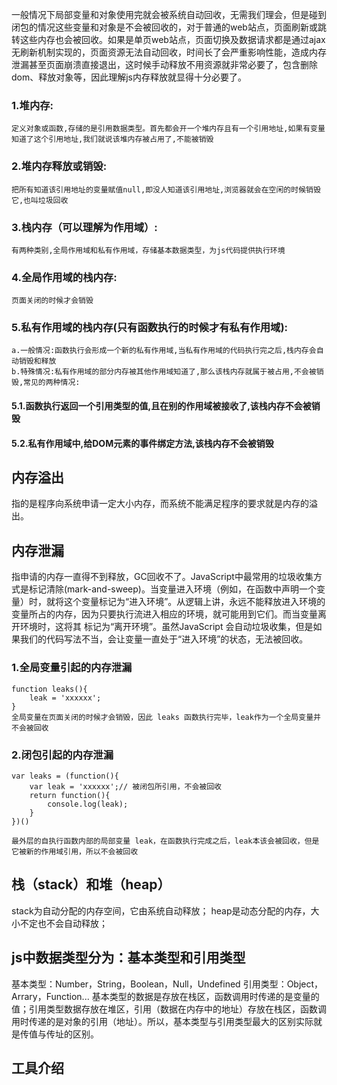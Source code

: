 一般情况下局部变量和对象使用完就会被系统自动回收，无需我们理会，但是碰到闭包的情况这些变量和对象是不会被回收的，对于普通的web站点，页面刷新或跳转这些内存也会被回收。如果是单页web站点，页面切换及数据请求都是通过ajax无刷新机制实现的，页面资源无法自动回收，时间长了会严重影响性能，造成内存泄漏甚至页面崩溃直接退出，这时候手动释放不用资源就非常必要了，包含删除dom、释放对象等，因此理解js内存释放就显得十分必要了。

### 1.堆内存:
    定义对象或函数,存储的是引用数据类型。首先都会开一个堆内存且有一个引用地址,如果有变量知道了这个引用地址,我们就说该堆内存被占用了,不能被销毁
### 2.堆内存释放或销毁:
    把所有知道该引用地址的变量赋值null,即没人知道该引用地址,浏览器就会在空闲的时候销毁它,也叫垃圾回收
### 3.栈内存（可以理解为作用域）:
    有两种类别,全局作用域和私有作用域，存储基本数据类型，为js代码提供执行环境
### 4.全局作用域的栈内存:
    页面关闭的时候才会销毁
### 5.私有作用域的栈内存(只有函数执行的时候才有私有作用域):
    a.一般情况:函数执行会形成一个新的私有作用域,当私有作用域的代码执行完之后,栈内存会自动销毁和释放
    b.特殊情况:私有作用域的部分内存被其他作用域知道了,那么该栈内存就属于被占用,不会被销毁,常见的两种情况:
#### 5.1.函数执行返回一个引用类型的值,且在别的作用域被接收了,该栈内存不会被销毁
#### 5.2.私有作用域中,给DOM元素的事件绑定方法,该栈内存不会被销毁

## 内存溢出
指的是程序向系统申请一定大小内存，而系统不能满足程序的要求就是内存的溢出。
## 内存泄漏
指申请的内存一直得不到释放，GC回收不了。JavaScript中最常用的垃圾收集方式是标记清除(mark-and-sweep)。当变量进入环境（例如，在函数中声明一个变量）时，就将这个变量标记为“进入环境”。从逻辑上讲，永远不能释放进入环境的变量所占的内存，因为只要执行流进入相应的环境，就可能用到它们。而当变量离开环境时，这将其 标记为“离开环境”。虽然JavaScript 会自动垃圾收集，但是如果我们的代码写法不当，会让变量一直处于“进入环境”的状态，无法被回收。

### 1.全局变量引起的内存泄漏
    function leaks(){  
        leak = 'xxxxxx';
    }
    全局变量在页面关闭的时候才会销毁，因此 leaks 函数执行完毕，leak作为一个全局变量并不会被回收
    
### 2.闭包引起的内存泄漏
    var leaks = (function(){  
        var leak = 'xxxxxx';// 被闭包所引用，不会被回收
        return function(){
            console.log(leak);
        }
    })()
    
    最外层的自执行函数内部的局部变量 leak，在函数执行完成之后，leak本该会被回收，但是它被新的作用域引用，所以不会被回收
    
## 栈（stack）和堆（heap）
stack为自动分配的内存空间，它由系统自动释放；
heap是动态分配的内存，大小不定也不会自动释放；

## js中数据类型分为：基本类型和引用类型
基本类型：Number，String，Boolean，Null，Undefined
引用类型：Object，Arrary，Function...
基本类型的数据是存放在栈区，函数调用时传递的是变量的值；引用类型数据存放在堆区，引用（数据在内存中的地址）存放在栈区，函数调用时传递的是对象的引用（地址）。所以，基本类型与引用类型最大的区别实际就是传值与传址的区别。

## 工具介绍
